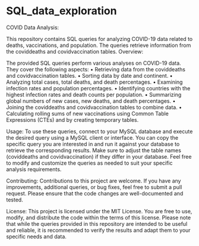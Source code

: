 # SQL_data_exploration

COVID Data Analysis:

This repository contains SQL queries for analyzing COVID-19 data related to deaths, vaccinations, and population. The queries retrieve information from the coviddeaths and covidvaccination tables.
Overview:

The provided SQL queries perform various analyses on COVID-19 data. They cover the following aspects:
•	Retrieving data from the coviddeaths and covidvaccination tables.
•	Sorting data by date and continent.
•	Analyzing total cases, total deaths, and death percentages.
•	Examining infection rates and population percentages.
•	Identifying countries with the highest infection rates and death counts per population.
•	Summarizing global numbers of new cases, new deaths, and death percentages.
•	Joining the coviddeaths and covidvaccination tables to combine data.
•	Calculating rolling sums of new vaccinations using Common Table Expressions (CTEs) and by creating temporary tables.

Usage:
To use these queries, connect to your MySQL database and execute the desired query using a MySQL client or interface. You can copy the specific query you are interested in and run it against your database to retrieve the corresponding results.
Make sure to adjust the table names (coviddeaths and covidvaccination) if they differ in your database.
Feel free to modify and customize the queries as needed to suit your specific analysis requirements.

Contributing:
Contributions to this project are welcome. If you have any improvements, additional queries, or bug fixes, feel free to submit a pull request. Please ensure that the code changes are well-documented and tested.

License:
This project is licensed under the MIT License. You are free to use, modify, and distribute the code within the terms of this license.
Please note that while the queries provided in this repository are intended to be useful and reliable, it is recommended to verify the results and adapt them to your specific needs and data.
